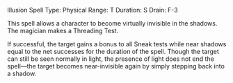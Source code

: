 Illusion Spell
Type:  Physical
Range: T
Duration: S
Drain: F-3

This spell allows a character to become virtually invisible in the shadows. The magician makes a Threading Test.

If successful, the target gains a bonus to all Sneak tests while near shadows equal to the net successes for the duration of the spell. Though the target can still be seen normally in light, the presence of light does not end the spell—the target becomes near-invisible again by simply stepping back into a shadow.